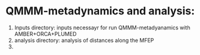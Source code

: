 # QMMM-metadynamics and analysis:

1) Inputs directory: inputs necessayr for run QMMM-metadyanamics with AMBER+ORCA+PLUMED
2) analysis directory: analysis of distances along the MFEP
3) 
